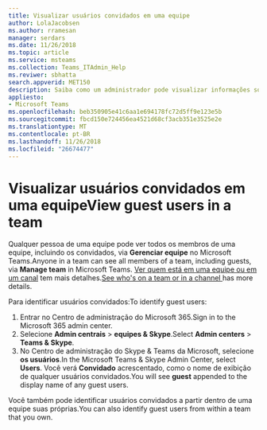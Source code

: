 ```yaml
---
title: Visualizar usuários convidados em uma equipe
author: LolaJacobsen
ms.author: rramesan
manager: serdars
ms.date: 11/26/2018
ms.topic: article
ms.service: msteams
ms.collection: Teams_ITAdmin_Help
ms.reviwer: sbhatta
search.appverid: MET150
description: Saiba como um administrador pode visualizar informações sobre usuários convidados no Microsoft Teams.
appliesto:
- Microsoft Teams
ms.openlocfilehash: beb350905e41c6aa1e694178fc72d5ff9e123e5b
ms.sourcegitcommit: fbcd150e724456ea4521d68cf3acb351e3525e2e
ms.translationtype: MT
ms.contentlocale: pt-BR
ms.lasthandoff: 11/26/2018
ms.locfileid: "26674477"
---
```

<a name="view-guest-users-in-a-team"></a><span data-ttu-id="fa24a-103">Visualizar usuários convidados em uma equipe</span><span class="sxs-lookup"><span data-stu-id="fa24a-103">View guest users in a team</span></span>
==========================
<span data-ttu-id="fa24a-104">Qualquer pessoa de uma equipe pode ver todos os membros de uma equipe, incluindo os convidados, via **Gerenciar equipe** no Microsoft Teams.</span><span class="sxs-lookup"><span data-stu-id="fa24a-104">Anyone in a team can see all members of a team, including guests, via **Manage team** in Microsoft Teams.</span></span> <span data-ttu-id="fa24a-105">[Ver quem está em uma equipe ou em um canal](https://support.office.com/article/see-who-s-on-a-team-or-in-a-channel-5c6be9be-9c45-4a0f-a1a0-f332b23cb6b7) tem mais detalhes.</span><span class="sxs-lookup"><span data-stu-id="fa24a-105">[See who's on a team or in a channel ](https://support.office.com/article/see-who-s-on-a-team-or-in-a-channel-5c6be9be-9c45-4a0f-a1a0-f332b23cb6b7) has more details.</span></span>

<span data-ttu-id="fa24a-106">Para identificar usuários convidados:</span><span class="sxs-lookup"><span data-stu-id="fa24a-106">To identify guest users:</span></span>

1.  <span data-ttu-id="fa24a-107">Entrar no Centro de administração do Microsoft 365.</span><span class="sxs-lookup"><span data-stu-id="fa24a-107">Sign in to the Microsoft 365 admin center.</span></span>
2.  <span data-ttu-id="fa24a-108">Selecione **Admin centrais** > **equipes & Skype**.</span><span class="sxs-lookup"><span data-stu-id="fa24a-108">Select **Admin centers** > **Teams & Skype**.</span></span>
3.  <span data-ttu-id="fa24a-109">No Centro de administração do Skype & Teams da Microsoft, selecione **os usuários**.</span><span class="sxs-lookup"><span data-stu-id="fa24a-109">In the Microsoft Teams & Skype Admin Center, select **Users**.</span></span> <span data-ttu-id="fa24a-110">Você verá **Convidado** acrescentado, como o nome de exibição de qualquer usuários convidados.</span><span class="sxs-lookup"><span data-stu-id="fa24a-110">You will see **guest** appended to the display name of any guest users.</span></span>
  
<span data-ttu-id="fa24a-111">Você também pode identificar usuários convidados a partir dentro de uma equipe suas próprias.</span><span class="sxs-lookup"><span data-stu-id="fa24a-111">You can also identify guest users from within a team that you own.</span></span>  



